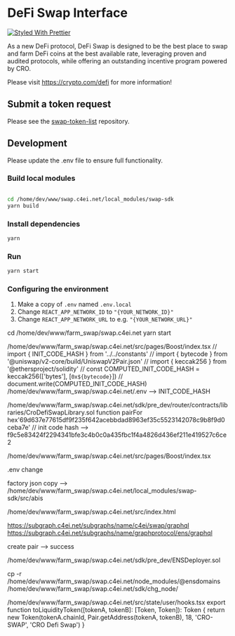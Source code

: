 # DeFi Swap Interface

[![Styled With Prettier](https://img.shields.io/badge/code_style-prettier-ff69b4.svg)](https://prettier.io/)

As a new DeFi protocol, DeFi Swap is designed to be the best place to swap and farm DeFi coins at the best available rate, leveraging proven and audited protocols, while offering an outstanding incentive program powered by CRO.

Please visit https://crypto.com/defi for more information!

## Submit a token request

Please see the [swap-token-list](https://github.com/crypto-com/swap-token-list) repository.

## Development

Please update the .env file to ensure full functionality.

### Build local modules

```bash

cd /home/dev/www/swap.c4ei.net/local_modules/swap-sdk
yarn build
```

### Install dependencies

```bash
yarn
```

### Run

```bash
yarn start
```

### Configuring the environment

1. Make a copy of `.env` named `.env.local`
2. Change `REACT_APP_NETWORK_ID` to `"{YOUR_NETWORK_ID}"`
3. Change `REACT_APP_NETWORK_URL` to e.g. `"{YOUR_NETWORK_URL}"` 

cd /home/dev/www/farm_swap/swap.c4ei.net
yarn start

/home/dev/www/farm_swap/swap.c4ei.net/src/pages/Boost/index.tsx
// import { INIT_CODE_HASH } from '../../constants'
// import { bytecode } from '@uniswap/v2-core/build/UniswapV2Pair.json'
// import { keccak256 } from '@ethersproject/solidity'
// const COMPUTED_INIT_CODE_HASH = keccak256(['bytes'], [`0x${bytecode}`])
// document.write(COMPUTED_INIT_CODE_HASH)
/home/dev/www/farm_swap/swap.c4ei.net/.env --> INIT_CODE_HASH


/home/dev/www/farm_swap/swap.c4ei.net/sdk/pre_dev/router/contracts/libraries/CroDefiSwapLibrary.sol
function pairFor
hex'69d637e77615df9f235f642acebbdad8963ef35c5523142078c9b8f9d0ceba7e' // init code hash
--> f9c5e83424f2294341bfe3c4b0c0a435fbc1f4a4826d436ef211e419527c6ce2

/home/dev/www/farm_swap/swap.c4ei.net/src/pages/Boost/index.tsx

.env change 

factory json copy --> 
/home/dev/www/farm_swap/swap.c4ei.net/local_modules/swap-sdk/src/abis

/home/dev/www/farm_swap/swap.c4ei.net/src/index.html
<meta http-equiv="Content-Security-Policy" content="upgrade-insecure-requests">
<meta http-equiv="Access-Control-Allow-Origin" content="*" />


https://subgraph.c4ei.net/subgraphs/name/c4ei/swap/graphql
https://subgraph.c4ei.net/subgraphs/name/graphprotocol/ens/graphql

create pair --> success


/home/dev/www/farm_swap/swap.c4ei.net/sdk/pre_dev/ENSDeployer.sol

cp -r /home/dev/www/farm_swap/swap.c4ei.net/node_modules/@ensdomains /home/dev/www/farm_swap/swap.c4ei.net/sdk/chg_node/


/home/dev/www/farm_swap/swap.c4ei.net/src/state/user/hooks.tsx
export function toLiquidityToken([tokenA, tokenB]: [Token, Token]): Token {
  return new Token(tokenA.chainId, Pair.getAddress(tokenA, tokenB), 18, 'CRO-SWAP', 'CRO Defi Swap')
}
